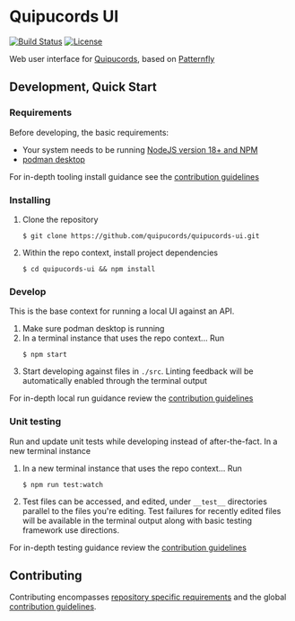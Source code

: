 # Quipucords UI
[![Build Status](https://github.com/quipucords/quipucords-ui/actions/workflows/integration.yml/badge.svg)](https://github.com/quipucords/quipucords-ui/actions/workflows/integration.yml)
[![License](https://img.shields.io/github/license/quipucords/quipucords-ui.svg)](https://github.com/quipucords/quipucords-ui/blob/main/LICENSE)

Web user interface for [Quipucords](https://github.com/quipucords/quipucords), based on [Patternfly](https://www.patternfly.org/)

## Development, Quick Start

### Requirements
Before developing, the basic requirements:
 * Your system needs to be running [NodeJS version 18+ and NPM](https://nodejs.org/)
 * [podman desktop](https://podman-desktop.io/)

For in-depth tooling install guidance see the [contribution guidelines](./CONTRIBUTING.md#install-tooling)

### Installing
  1. Clone the repository
     ```
     $ git clone https://github.com/quipucords/quipucords-ui.git
     ```

  1. Within the repo context, install project dependencies
     ```
     $ cd quipucords-ui && npm install
     ```

### Develop
This is the base context for running a local UI against an API.

1. Make sure podman desktop is running
1. In a terminal instance that uses the repo context... Run
   ```
   $ npm start
   ```
1. Start developing against files in `./src`. Linting feedback will be automatically enabled through the terminal output

For in-depth local run guidance review the [contribution guidelines](./CONTRIBUTING.md#local-and-stage-development)

### Unit testing
Run and update unit tests while developing instead of after-the-fact. In a new terminal instance

1. In a new terminal instance that uses the repo context... Run
   ```
   $ npm run test:watch
   ```
2. Test files can be accessed, and edited, under `__test__` directories parallel to the files you're editing. Test failures for
   recently edited files will be available in the terminal output along with basic testing framework use directions.

For in-depth testing guidance review the [contribution guidelines](./CONTRIBUTING.md#testing)

## Contributing
Contributing encompasses [repository specific requirements](./CONTRIBUTING.md) and the global [contribution guidelines](https://github.com/quipucords/quipucords/blob/main/CONTRIBUTING.md).
